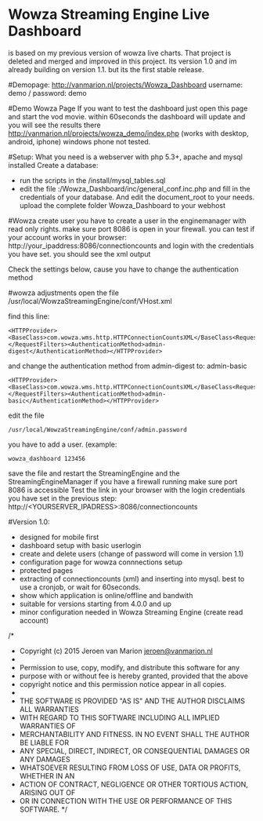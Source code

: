 # Wowza Streaming Engine Live Dashboard
is based on my previous version of wowza live charts. That project is deleted and merged and improved in this project.
Its version 1.0 and im already building on version 1.1. but its the first stable release. 

#Demopage:
http://vanmarion.nl/projects/Wowza_Dashboard
username: demo / password: demo

#Demo Wowza Page
If you want to test the dashboard just open this page and start the vod movie. within 60seconds the dashboard will update and you will see the results there
http://vanmarion.nl/projects/wowza_demo/index.php
(works with desktop, android, iphone) windows phone not tested.

#Setup:
What you need is a webserver with php 5.3+, apache and mysql installed
Create a database:
 - run the scripts in the /install/mysql_tables.sql
 - edit the file :/Wowza_Dashboard/inc/general_conf.inc.php and fill in the credentials of your database. And edit 
the document_root to your needs.
upload the complete folder Wowza_Dashboard to your webhost

#Wowza create user
you have to create a user in the enginemanager with read only rights.
make sure port 8086 is open in your firewall. 
you can test if your account works in your browser:
http://your_ipaddress:8086/connectioncounts
and login with the credentials you have set. you should see the xml output

Check the settings below, cause you have to change the authentication method

#wowza adjustments
open the file /usr/local/WowzaStreamingEngine/conf/VHost.xml

find this line:
```
<HTTPProvider><BaseClass>com.wowza.wms.http.HTTPConnectionCountsXML</BaseClass<RequestFilters>connectioncounts*</RequestFilters><AuthenticationMethod>admin-digest</AuthenticationMethod></HTTPProvider>
```
and change the authentication method from admin-digest 
to:
admin-basic
```
<HTTPProvider><BaseClass>com.wowza.wms.http.HTTPConnectionCountsXML</BaseClass<RequestFilters>connectioncounts*</RequestFilters><AuthenticationMethod>admin-basic</AuthenticationMethod></HTTPProvider>
```
edit the file
```
/usr/local/WowzaStreamingEngine/conf/admin.password 
```
you have to add a user.
(example:
```
wowza_dashboard 123456
```
save the file and restart the StreamingEngine and the StreamingEngineManager
if you have a firewall running make sure port 8086 is accessible
Test the link in your browser with the login credentials you have set in the previous step:
http://<YOURSERVER_IPADRESS>:8086/connectioncounts

#Version 1.0:
- designed for mobile first
- dashboard setup with basic userlogin
- create and delete users (change of password will come in version 1.1)
- configuration page for wowza connnections setup
- protected pages
- extracting of connectioncounts (xml) and inserting into mysql. best to use a cronjob, or wait for 60seconds.
- show which application is online/offline and bandwith 
- suitable for versions starting from 4.0.0 and up
- minor configuration needed in Wowza Streaming Engine (create read account)

/*
 * Copyright (c) 2015 Jeroen van Marion <jeroen@vanmarion.nl>
 *
 * Permission to use, copy, modify, and distribute this software for any
 * purpose with or without fee is hereby granted, provided that the above
 * copyright notice and this permission notice appear in all copies.
 *
 * THE SOFTWARE IS PROVIDED "AS IS" AND THE AUTHOR DISCLAIMS ALL WARRANTIES
 * WITH REGARD TO THIS SOFTWARE INCLUDING ALL IMPLIED WARRANTIES OF
 * MERCHANTABILITY AND FITNESS. IN NO EVENT SHALL THE AUTHOR BE LIABLE FOR
 * ANY SPECIAL, DIRECT, INDIRECT, OR CONSEQUENTIAL DAMAGES OR ANY DAMAGES
 * WHATSOEVER RESULTING FROM LOSS OF USE, DATA OR PROFITS, WHETHER IN AN
 * ACTION OF CONTRACT, NEGLIGENCE OR OTHER TORTIOUS ACTION, ARISING OUT OF
 * OR IN CONNECTION WITH THE USE OR PERFORMANCE OF THIS SOFTWARE.
 */
